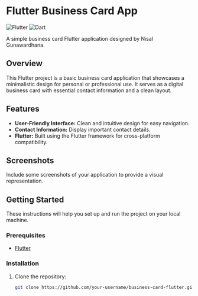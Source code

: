 # Flutter Business Card App

![Flutter](https://img.shields.io/badge/Flutter-2.0-blue?logo=flutter)
![Dart](https://img.shields.io/badge/Dart-2.12.0-blue?logo=dart)

A simple business card Flutter application designed by Nisal Gunawardhana.

## Overview

This Flutter project is a basic business card application that showcases a minimalistic design for personal or professional use. It serves as a digital business card with essential contact information and a clean layout.

## Features

- **User-Friendly Interface:** Clean and intuitive design for easy navigation.
- **Contact Information:** Display important contact details.
- **Flutter:** Built using the Flutter framework for cross-platform compatibility.

## Screenshots

Include some screenshots of your application to provide a visual representation.

## Getting Started

These instructions will help you set up and run the project on your local machine.

### Prerequisites

- [Flutter](https://flutter.dev/docs/get-started/install)

### Installation

1. Clone the repository:

   ```bash
   git clone https://github.com/your-username/business-card-flutter.git

